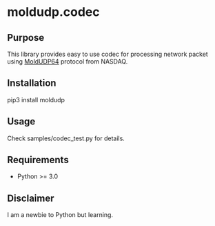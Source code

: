 # moldudp.codec

## Purpose
This library provides easy to use codec for processing network packet using <a href="http://www.nasdaqtrader.com/content/technicalsupport/specifications/dataproducts/moldudp64.pdf">MoldUDP64</a> protocol from NASDAQ.

## Installation
pip3 install moldudp

## Usage
Check samples/codec_test.py for details.

## Requirements
- Python >= 3.0

## Disclaimer
I am a newbie to Python but learning.
